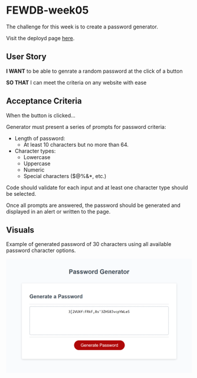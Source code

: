 # FEWDB-week05

The challenge for this week is to create a password generator.

Visit the deployd page [here](https://yaszmoon.github.io/FEWDB-week05/).

## User Story

**I WANT** to be able to genrate a random password at the click of a button

**SO THAT** I can meet the criteria on any website with ease

## Acceptance Criteria

When the button is clicked...

Generator must present a series of prompts for password criteria:
- Length of password:
    - At least 10 characters but no more than 64.
- Character types:
    - Lowercase
    - Uppercase
    - Numeric
    - Special characters ($@%&*, etc.)

Code should validate for each input and at least one character type should be selected.

Once all prompts are answered, the password should be generated and displayed in an alert or written to the page.

## Visuals

Example of generated password of 30 characters using all available password character options.

![Password Generator Example](./assets/password_generator_example.png)